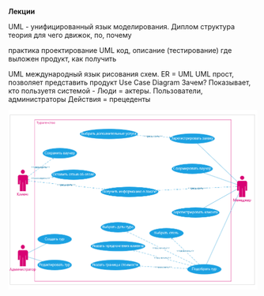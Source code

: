 __Лекции__

UML - унифицированный язык моделирования.
Диплом структура
теория
для чего
движок, по, почему

практика
проектирование UML
код, описание
(тестирование)
где выложен продукт, как получить

UML международный язык рисования схем.
ER = UML
UML прост, позволяет представить продукт
Use Case Diagram
Зачем?
Показывает, кто пользуетя системой - Люди = актеры. Пользователи, администраторы
Действия = прецеденты

![alt text](https://github.com/Ryuunooo/Gashev195-7sem/blob/main/demo-ekz/usecase.png)
